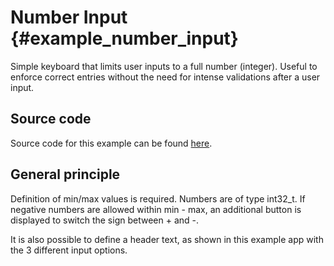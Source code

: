 # Number Input {#example_number_input}

Simple keyboard that limits user inputs to a full number (integer). Useful to enforce correct entries without the need for intense validations after a user input. 

## Source code

Source code for this example can be found [here](https://github.com/sram69/flipperzero-firmware/tree/dev/applications/examples/example_number_input).

## General principle

Definition of min/max values is required. Numbers are of type int32_t. If negative numbers are allowed within min - max, an additional button is displayed to switch the sign between + and -. 

It is also possible to define a header text, as shown in this example app with the 3 different input options. 